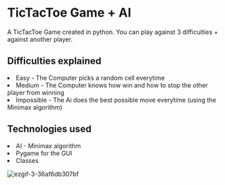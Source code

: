 # TicTacToe Game + AI

A TicTacToe Game created in python. You can play against 3 difficulties + against another player.

## Difficulties explained
<li> Easy - The Computer picks a random cell everytime
<li> Medium - The Computer knows how win and how to stop the other player from winning
<li> Impossible - The Ai does the best possible move everytime (using the Minimax algorithm)

## Technologies used
<li> AI - Minimax algorithm
<li> Pygame for the GUI
<li> Classes

![ezgif-3-36af6db307bf](https://user-images.githubusercontent.com/56735903/110001383-01a44b00-7d1d-11eb-9293-3bca469ef560.gif)
